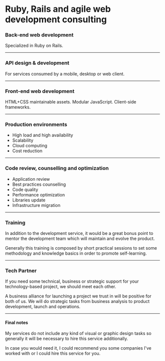 # Ruby, Rails and agile web development consulting

### Back-end web development

Specialized in Ruby on Rails.

* * *

### API design & development

For services consumed by a mobile, desktop or web client.

* * *

### Front-end web development

HTML+CSS maintainable assets. Modular JavaScript. Client-side frameworks.

* * *

### Production environments

* High load and high availability
* Scalability
* Cloud computing
* Cost reduction

* * *

### Code review, counselling and optimization

* Application review
* Best practices counselling
* Code quality
* Performance optimization
* Libraries update
* Infrastructure migration

* * *

### Training

In addition to the development service, it would be a great bonus point
to mentor the development team which will maintain and evolve the product.

Generally this training is composed by short practical sessions to
set some methodology and knowledge basics in order to promote
self-learning.

* * *

### Tech Partner

If you need some technical, business or strategic support for your
technology-based project, we should meet each other.

A business alliance for launching a project we trust in will be positive
for both of us. We will do strategic tasks from business analysis to
product development, launch and operations.

* * *

#### Final notes

My services do not include any kind of visual or graphic design tasks so
generally it will be necessary to hire this service additionally.

In case you would need it, I could recommend you some companies I've
worked with or I could hire this service for you.
